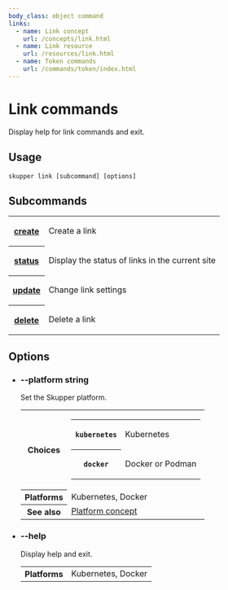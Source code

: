 ```yaml
---
body_class: object command
links:
  - name: Link concept
    url: /concepts/link.html
  - name: Link resource
    url: /resources/link.html
  - name: Token commands
    url: /commands/token/index.html
---
```


# Link commands

<section>

Display help for link commands and exit.

</section>

<section>

## Usage

~~~ shell
skupper link [subcommand] [options]
~~~

</section>

<section>

## Subcommands

<table class="objects">
<tr><th><a href="create.html">create</a></th><td><p>Create a link</p>
</td></tr>
<tr><th><a href="status.html">status</a></th><td><p>Display the status of links in the current site</p>
</td></tr>
<tr><th><a href="update.html">update</a></th><td><p>Change link settings</p>
</td></tr>
<tr><th><a href="delete.html">delete</a></th><td><p>Delete a link</p>
</td></tr>
</table>

</section>

<section>

## Options

- <h3 id="platform">--platform <span class="attribute-info">string</span></h3>

  Set the Skupper platform.

  <table class="fields"><tr><th>Choices</th><td><table class="choices"><tr><th><code>kubernetes</code></th><td><p>Kubernetes</p>
  </td></tr><tr><th><code>docker</code></th><td><p>Docker or Podman</p>
  </td></tr></table></td><tr><th>Platforms</th><td>Kubernetes, Docker</td><tr><th>See also</th><td><a href="/concepts/platform.html">Platform concept</a></td></table>

- <h3 id="help">--help <span class="attribute-info"></span></h3>

  Display help and exit.

  <table class="fields"><tr><th>Platforms</th><td>Kubernetes, Docker</td></table>

</section>
